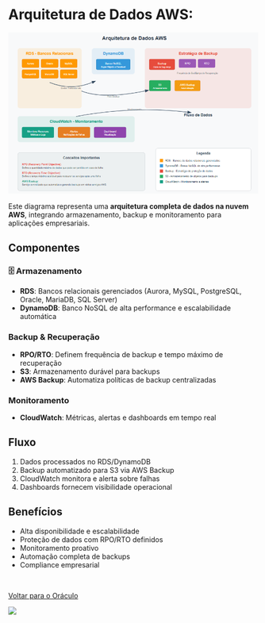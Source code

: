 # Arquitetura de Dados AWS:

![alt text](.img/DiagramaDados.png)

Este diagrama representa uma **arquitetura completa de dados na nuvem AWS**, integrando armazenamento, backup e monitoramento para aplicações empresariais.

## Componentes

### 🗄️ Armazenamento
- **RDS**: Bancos relacionais gerenciados (Aurora, MySQL, PostgreSQL, Oracle, MariaDB, SQL Server)
- **DynamoDB**: Banco NoSQL de alta performance e escalabilidade automática

###  Backup & Recuperação
- **RPO/RTO**: Definem frequência de backup e tempo máximo de recuperação
- **S3**: Armazenamento durável para backups
- **AWS Backup**: Automatiza políticas de backup centralizadas

###  Monitoramento
- **CloudWatch**: Métricas, alertas e dashboards em tempo real

## Fluxo
1. Dados processados no RDS/DynamoDB
2. Backup automatizado para S3 via AWS Backup
3. CloudWatch monitora e alerta sobre falhas
4. Dashboards fornecem visibilidade operacional

## Benefícios
- Alta disponibilidade e escalabilidade
- Proteção de dados com RPO/RTO definidos
- Monitoramento proativo
- Automação completa de backups
- Compliance empresarial


<br>

[Voltar para o Oráculo](../../Oracle/Oráculo.md)
<p align="left">
  <img src="https://media0.giphy.com/media/v1.Y2lkPTc5MGI3NjExNHl6NXVoZ2hjZnkxYTNndHdjczdzYm5laW1tc3phMTc4ZjNwZXpkciZlcD12MV9pbnRlcm5hbF9naWZfYnlfaWQmY3Q9Zw/MgkBTmxt18lGg/giphy.gif" width="157"/>
</p>
